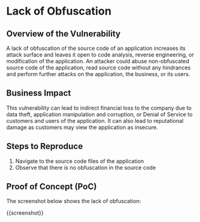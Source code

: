 # Lack of Obfuscation

## Overview of the Vulnerability

A lack of obfuscation of the source code of an application increases its attack surface and leaves it open to code analysis, reverse engineering, or modification of the application. An attacker could abuse non-obfuscated source code of the application, read source code without any hindrances and perform  further attacks on the application, the business, or its users.

## Business Impact

This vulnerability can lead to indirect financial loss to the company due to data theft, application manipulation and corruption, or Denial of Service to customers and users of the application. It can also lead to reputational damage as customers may view the application as insecure.

## Steps to Reproduce

1. Navigate to the source code files of the application
1. Observe that there is no obfuscation in the source code

## Proof of Concept (PoC)

The screenshot below shows the lack of obfuscation:

{{screenshot}}

